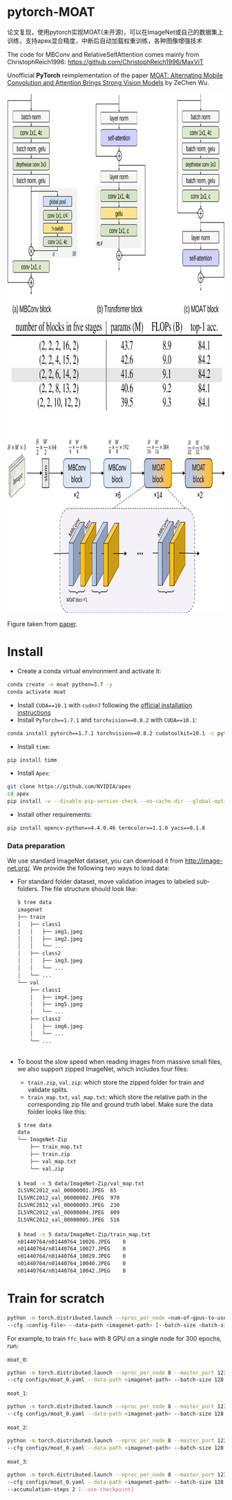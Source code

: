 # pytorch-MOAT
论文复现，使用pytorch实现MOAT(未开源)，可以在ImageNet或自己的数据集上训练，支持apex混合精度，中断后自动加载权重训练，各种图像增强技术


The code for MBConv and RelativeSelfAttention comes mainly from ChristophReich1996: https://github.com/ChristophReich1996/MaxViT

Unofficial **PyTorch** reimplementation of the
paper [MOAT: Alternating Mobile Convolution and Attention Brings Strong Vision Models](https://arxiv.org/pdf/2210.01820.pdf)
by ZeChen Wu.

<p align="center">
  <img src="moat-1.png"  alt="1" width = 942px height = 513px >
</p>

<p align="center">
  <img src="moat-2.png"  alt="1" width = 936px height = 675px >
</p>

Figure taken from [paper](https://arxiv.org/pdf/2210.01820.pdf).


# Install
- Create a conda virtual environment and activate it:

```bash
conda create -n moat python=3.7 -y
conda activate moat
```

- Install `CUDA==10.1` with `cudnn7` following
  the [official installation instructions](https://docs.nvidia.com/cuda/cuda-installation-guide-linux/index.html)
- Install `PyTorch==1.7.1` and `torchvision==0.8.2` with `CUDA==10.1`:

```bash
conda install pytorch==1.7.1 torchvision==0.8.2 cudatoolkit=10.1 -c pytorch
```

- Install `timm`:

```bash
pip install timm
```

- Install `Apex`:

```bash
git clone https://github.com/NVIDIA/apex
cd apex
pip install -v --disable-pip-version-check --no-cache-dir --global-option="--cpp_ext" --global-option="--cuda_ext" ./
```

- Install other requirements:

```bash
pip install opencv-python==4.4.0.46 termcolor==1.1.0 yacs==0.1.8
```

### Data preparation

We use standard ImageNet dataset, you can download it from http://image-net.org/. We provide the following two ways to
load data:

- For standard folder dataset, move validation images to labeled sub-folders. The file structure should look like:
  ```bash
  $ tree data
  imagenet
  ├── train
  │   ├── class1
  │   │   ├── img1.jpeg
  │   │   ├── img2.jpeg
  │   │   └── ...
  │   ├── class2
  │   │   ├── img3.jpeg
  │   │   └── ...
  │   └── ...
  └── val
      ├── class1
      │   ├── img4.jpeg
      │   ├── img5.jpeg
      │   └── ...
      ├── class2
      │   ├── img6.jpeg
      │   └── ...
      └── ...
 
  ```
- To boost the slow speed when reading images from massive small files, we also support zipped ImageNet, which includes
  four files:
    - `train.zip`, `val.zip`: which store the zipped folder for train and validate splits.
    - `train_map.txt`, `val_map.txt`: which store the relative path in the corresponding zip file and ground truth
      label. Make sure the data folder looks like this:

  ```bash
  $ tree data
  data
  └── ImageNet-Zip
      ├── train_map.txt
      ├── train.zip
      ├── val_map.txt
      └── val.zip
  
  $ head -n 5 data/ImageNet-Zip/val_map.txt
  ILSVRC2012_val_00000001.JPEG	65
  ILSVRC2012_val_00000002.JPEG	970
  ILSVRC2012_val_00000003.JPEG	230
  ILSVRC2012_val_00000004.JPEG	809
  ILSVRC2012_val_00000005.JPEG	516
  
  $ head -n 5 data/ImageNet-Zip/train_map.txt
  n01440764/n01440764_10026.JPEG	0
  n01440764/n01440764_10027.JPEG	0
  n01440764/n01440764_10029.JPEG	0
  n01440764/n01440764_10040.JPEG	0
  n01440764/n01440764_10042.JPEG	0
  ```
  
# Train for scratch
```bash
python -m torch.distributed.launch --nproc_per_node <num-of-gpus-to-use> --master_port 12345  main.py \ 
--cfg <config-file> --data-path <imagenet-path> [--batch-size <batch-size-per-gpu> --output <output-directory> --tag <job-tag>]
```

For example, to train `ffc_base` with 8 GPU on a single node for 300 epochs, run:

`moat_0`:

```bash
python -m torch.distributed.launch --nproc_per_node 8 --master_port 12345  main.py \
--cfg configs/moat_0.yaml --data-path <imagenet-path> --batch-size 128
```

`moat_1`:

```bash
python -m torch.distributed.launch --nproc_per_node 8 --master_port 12345  main.py \
--cfg configs/moat_0.yaml --data-path <imagenet-path> --batch-size 128
```

`moat_2`:

```bash
python -m torch.distributed.launch --nproc_per_node 8 --master_port 12345  main.py \
--cfg configs/moat_0.yaml --data-path <imagenet-path> --batch-size 128
```

`moat_3`:

```bash
python -m torch.distributed.launch --nproc_per_node 8 --master_port 12345  main.py \
--cfg configs/moat_0.yaml --data-path <imagenet-path> --batch-size 128 \
--accumulation-steps 2 [--use-checkpoint]
```
